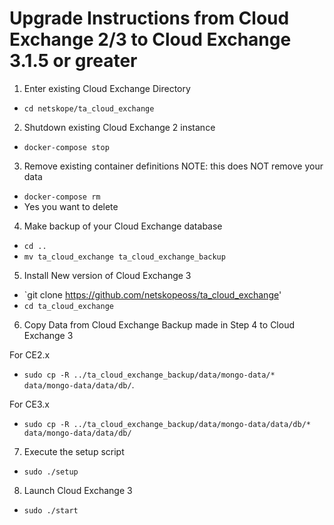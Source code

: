 # Upgrade Instructions from Cloud Exchange 2/3 to Cloud Exchange 3.1.5 or greater

1. Enter existing Cloud Exchange Directory
  - `cd netskope/ta_cloud_exchange`

2. Shutdown existing Cloud Exchange 2 instance
  - `docker-compose stop`

3. Remove existing container definitions NOTE: this does NOT remove your data
  - `docker-compose rm`
  - Yes you want to delete

4. Make backup of your Cloud Exchange database
  - `cd ..`
  - `mv ta_cloud_exchange ta_cloud_exchange_backup`

5. Install New version of Cloud Exchange 3
  - `git clone https://github.com/netskopeoss/ta_cloud_exchange'
  - `cd ta_cloud_exchange`

6. Copy Data from Cloud Exchange Backup made in Step 4 to Cloud Exchange 3

  <p>For CE2.x</p>

  - `sudo cp -R ../ta_cloud_exchange_backup/data/mongo-data/* data/mongo-data/data/db/`. 
 
  <p>For CE3.x</p>
 
  - `sudo cp -R ../ta_cloud_exchange_backup/data/mongo-data/data/db/* data/mongo-data/data/db/`

7. Execute the setup script
  - `sudo ./setup`

8. Launch Cloud Exchange 3
  - `sudo ./start`
